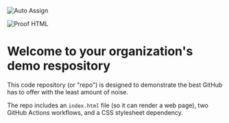 ![Auto Assign](https://github.com/Archery-Lab/demo-repository/actions/workflows/auto-assign.yml/badge.svg)

![Proof HTML](https://github.com/Archery-Lab/demo-repository/actions/workflows/proof-html.yml/badge.svg)

# Welcome to your organization's demo respository
This code repository (or "repo") is designed to demonstrate the best GitHub has to offer with the least amount of noise.

The repo includes an `index.html` file (so it can render a web page), two GitHub Actions workflows, and a CSS stylesheet dependency.
